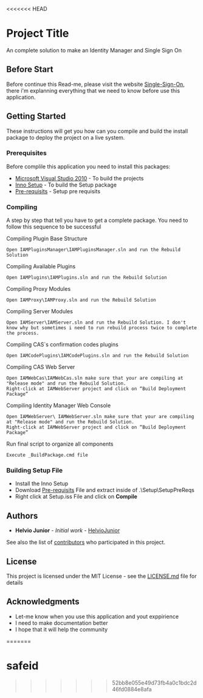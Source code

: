 <<<<<<< HEAD
# Project Title

An complete solution to make an Identity Manager and Single Sign On

## Before Start

Before continue this Read-me, please visit the website [Single-Sign-On](http://single-sign-on.com.br/en/), there i'm explanning everything that we need to know before use this application.


## Getting Started

These instructions will get you how can you compile and build the install package to deploy the project on a live system.

### Prerequisites

Before complile this application you need to install this packages:

* [Microsoft Visual Studio 2010](https://msdn.microsoft.com/en-us/library/dd831853(v=vs.100).aspx) - To build the projects
* [Inno Setup](http://www.jrsoftware.org/isinfo.php) - To build the Setup package
* [Pre-requisits](http://single-sign-on.com.br/wp-content/uploads/2017/12/SetupPreReqs.zip) - Setup pre requisits

### Compiling

A step by step that tell you have to get a complete package. You need to follow this sequence to be successful

Compiling Plugin Base Structure

```
Open IAMPluginsManager\IAMPluginsManager.sln and run the Rebuild Solution
```

Compiling Available Plugins

```
Open IAMPlugins\IAMPlugins.sln and run the Rebuild Solution
```

Compiling Proxy Modules

```
Open IAMProxy\IAMProxy.sln and run the Rebuild Solution
```

Compiling Server Modules

```
Open IAMServer\IAMServer.sln and run the Rebuild Solution. I don't know why but sometimes i need to run rebuild process twice to complete the process.
```

Compiling CAS`s confirmation codes plugins

```
Open IAMCodePlugins\IAMCodePlugins.sln and run the Rebuild Solution
```

Compiling CAS Web Server

```
Open IAMWebCas\IAMWebCas.sln make sure that your are compiling at "Release mode" and run the Rebuild Solution.
Right-click at IAMWebServer project and click on “Build Deployment Package”
```

Compiling Identity Manager Web Console

```
Open IAMWebServer\ IAMWebServer.sln make sure that your are compiling at "Release mode" and run the Rebuild Solution.
Right-click at IAMWebServer project and click on “Build Deployment Package”
```

Run final script to organize all components

```
Execute _BuildPackage.cmd file
```


### Building Setup File

* Install the Inno Setup
* Download [Pre-requisits](http://single-sign-on.com.br/wp-content/uploads/2017/12/SetupPreReqs.zip) File and extract inside of .\Setup\SetupPreReqs
* Right click at Setup.iss File and click on **Compile**


## Authors

* **Helvio Junior** - *Initial work* - [HelvioJunior](http://helviojunior.com.br/)

See also the list of [contributors](https://github.com/helviojunior/safeid/graphs/contributors) who participated in this project.

## License

This project is licensed under the MIT License - see the [LICENSE.md](LICENSE.md) file for details

## Acknowledgments

* Let-me know when you use this application and yout exppirience
* I need to make documentation better 
* I hope that it will help the community

=======
# safeid
>>>>>>> 52bb8e055e49d73fb4a0c1bdc2d46fd0884e8afa
